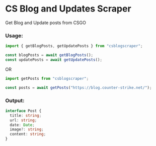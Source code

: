 # CS Blog and Updates Scraper
Get Blog and Update posts from CSGO
### Usage:
```ts
import { getBlogPosts, getUpdatePosts } from "csblogscraper";

const blogPosts = await getBlogPosts();
const updatePosts = await getUpdatePosts();
```
OR
```ts
import getPosts from "csblogscraper";

const posts = await getPosts("https://blog.counter-strike.net/");
```
### Output:
```ts
interface Post {
  title: string;
  url: string;
  date: Date;
  image?: string;
  content: string;
}
```